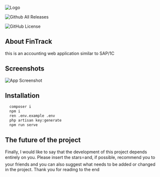 
![Logo](https://i.postimg.cc/0jfbBymv/logo.png)

![Github All Releases](https://img.shields.io/github/downloads/yahannes/FinTrack>/total.svg)

![GitHub License](https://img.shields.io/github/license/yahannes/FinTrack)

## About FinTrack
this is an accounting web application similar to SAP/1C

## Screenshots

![App Screenshot](https://via.placeholder.com/468x300?text=App+Screenshot+Here)


## Installation
```bash
  composer i 
  npm i
  ren .env.example .env
  php artisan key:generate
  npm run serve
```
    
## The future of the project
Finally, I would like to say that the development of this project depends entirely on you. Please insert the stars⭐and, if possible, recommend you to your friends and you can also suggest what needs to be added or changed in the project.
Thank you for reading to the end

